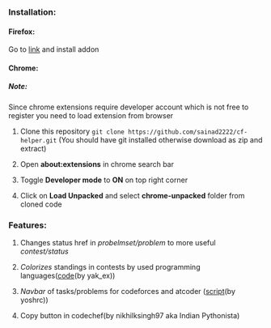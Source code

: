 ### Installation:

#### Firefox:
Go to [link](https://addons.mozilla.org/en-US/firefox/addon/cf-helper/) and install addon

#### Chrome:
##### Note:
Since chrome extensions require developer account which is not free to register you need to load extension from browser

1. Clone this repository
`git clone https://github.com/sainad2222/cf-helper.git`
(You should have git installed otherwise download as zip and extract)

2. Open **about:extensions** in chrome search bar

3. Toggle **Developer mode** to **ON** on top right corner

4. Click on **Load Unpacked** and select **chrome-unpacked** folder from cloned code

### Features:

1. Changes status href in *probelmset/problem* to more useful *contest/status*

2. *Colorizes* standings in contests by used programming languages([code](https://codeforces.com/blog/entry/1871)(by yak_ex))

3. *Navbar* of tasks/problems for codeforces and atcoder ([script](https://greasyfork.org/en/scripts/383360-atcoder-problem-navigator)(by yoshrc))

4. Copy button in codechef(by nikhilksingh97 aka Indian Pythonista)
